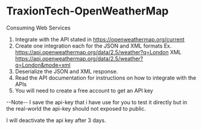 # TraxionTech-OpenWeatherMap
Consuming Web Services

1. Integrate with the API stated in https://openweathermap.org/current
2. Create one integration each for the JSON and XML formats
Ex. https://api.openweathermap.org/data/2.5/weather?q=London
XML https://api.openweathermap.org/data/2.5/weather?q=London&mode=xml
3. Deserialize the JSON and XML response.
4. Read the API documentation for instructions on how to integrate with the APIs
5. You will need to create a free account to get an API key

--Note--
I save the api-key that i have use for you to test it directly
but in the real-world the api-key should not exposed to public.

I will deactivate the api key after 3 days.
